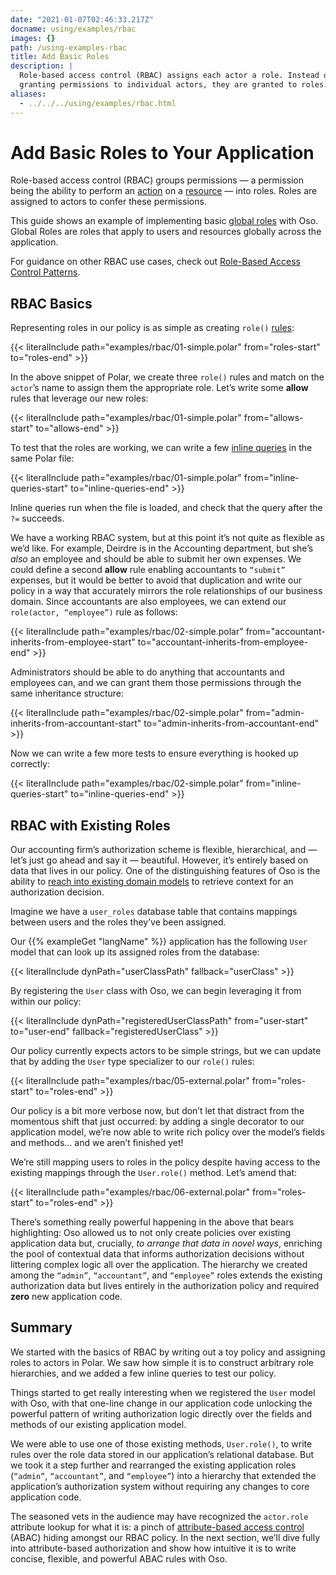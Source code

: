 ```yaml
---
date: "2021-01-07T02:46:33.217Z"
docname: using/examples/rbac
images: {}
path: /using-examples-rbac
title: Add Basic Roles
description: |
  Role-based access control (RBAC) assigns each actor a role. Instead of
  granting permissions to individual actors, they are granted to roles.
aliases:
  - ../../../using/examples/rbac.html
---
```


# Add Basic Roles to Your Application

Role-based access control (RBAC) groups permissions — a permission being the ability
to perform an [action](glossary#actions) on a [resource](glossary#resources)
— into roles. Roles are assigned to actors to confer these permissions.

This guide shows an example of implementing basic [global
roles](learn/roles#global-roles) with Oso. Global Roles are roles that apply
to users and resources globally across the application.

For guidance on other RBAC use cases, check out [Role-Based Access Control Patterns](learn/roles).

## RBAC Basics

Representing roles in our policy is as simple as creating `role()`
[rules](polar-syntax#rules):

{{< literalInclude path="examples/rbac/01-simple.polar"
                   from="roles-start"
                   to="roles-end" >}}

In the above snippet of Polar, we create three `role()` rules and match on the
`actor`’s name to assign them the appropriate role. Let’s write some **allow**
rules that leverage our new roles:

{{< literalInclude path="examples/rbac/01-simple.polar"
                   from="allows-start"
                   to="allows-end" >}}

To test that the roles are working, we can write a few [inline
queries](polar-syntax#inline-queries-) in the same Polar file:

{{< literalInclude path="examples/rbac/01-simple.polar"
                   from="inline-queries-start"
                   to="inline-queries-end" >}}

Inline queries run when the file is loaded, and check that the query after the
`?=` succeeds.

We have a working RBAC system, but at this point it’s not quite as flexible as
we’d like. For example, Deirdre is in the Accounting department, but she’s
_also_ an employee and should be able to submit her own expenses. We could
define a second **allow** rule enabling accountants to `“submit”` expenses, but
it would be better to avoid that duplication and write our policy in a way that
accurately mirrors the role relationships of our business domain. Since
accountants are also employees, we can extend our `role(actor, “employee”)`
rule as follows:

{{< literalInclude path="examples/rbac/02-simple.polar"
                   from="accountant-inherits-from-employee-start"
                   to="accountant-inherits-from-employee-end" >}}

Administrators should be able to do anything that accountants and employees
can, and we can grant them those permissions through the same inheritance
structure:

{{< literalInclude path="examples/rbac/02-simple.polar"
                   from="admin-inherits-from-accountant-start"
                   to="admin-inherits-from-accountant-end" >}}

Now we can write a few more tests to ensure everything is hooked up correctly:

{{< literalInclude path="examples/rbac/02-simple.polar"
                   from="inline-queries-start"
                   to="inline-queries-end" >}}

## RBAC with Existing Roles

Our accounting firm’s authorization scheme is flexible, hierarchical, and —
let’s just go ahead and say it — beautiful. However, it’s entirely based on
data that lives in our policy. One of the distinguishing features of Oso is the
ability to [reach into existing domain models](getting-started/policies#application-types) to retrieve
context for an authorization decision.

Imagine we have a `user_roles` database table that contains mappings
between users and the roles they’ve been assigned.

Our {{% exampleGet "langName" %}} application has the following `User` model
that can look up its assigned roles from the database:

{{< literalInclude dynPath="userClassPath"
                   fallback="userClass" >}}

By registering the `User` class with Oso, we can begin leveraging it from
within our policy:

{{< literalInclude dynPath="registeredUserClassPath"
                   from="user-start"
                   to="user-end"
                   fallback="registeredUserClass" >}}

Our policy currently expects actors to be simple strings, but we can update
that by adding the `User` type specializer to our `role()` rules:

{{< literalInclude path="examples/rbac/05-external.polar"
                   from="roles-start"
                   to="roles-end" >}}

Our policy is a bit more verbose now, but don’t let that distract from the
momentous shift that just occurred: by adding a single decorator to our
application model, we’re now able to write rich policy over the model’s fields
and methods… and we aren’t finished yet!

We’re still mapping users to roles in the policy despite having access to the
existing mappings through the `User.role()` method. Let’s amend that:

{{< literalInclude path="examples/rbac/06-external.polar"
                   from="roles-start"
                   to="roles-end" >}}

There’s something really powerful happening in the above that bears
highlighting: Oso allowed us to not only create policies over existing
application data but, crucially, _to arrange that data in novel ways_,
enriching the pool of contextual data that informs authorization decisions
without littering complex logic all over the application. The hierarchy we
created among the `“admin”`, `“accountant”`, and `“employee”` roles extends the
existing authorization data but lives entirely in the authorization policy and
required **zero** new application code.

## Summary

We started with the basics of RBAC by writing out a toy policy and assigning
roles to actors in Polar. We saw how simple it is to construct arbitrary role
hierarchies, and we added a few inline queries to test our policy.

Things started to get really interesting when we registered the `User` model
with Oso, with that one-line change in our application code unlocking the
powerful pattern of writing authorization logic directly over the fields and
methods of our existing application model.

We were able to use one of those existing methods, `User.role()`, to write
rules over the role data stored in our application’s relational database. But
we took it a step further and rearranged the existing application roles
(`“admin”`, `“accountant”`, and `“employee”`) into a hierarchy that extended
the application’s authorization system without requiring any changes to core
application code.

The seasoned vets in the audience may have recognized the `actor.role`
attribute lookup for what it is: a pinch of [attribute-based access
control](https://en.wikipedia.org/wiki/Attribute-based_access_control) (ABAC)
hiding amongst our RBAC policy. In the next section, we’ll dive fully into
attribute-based authorization and show how intuitive it is to write concise,
flexible, and powerful ABAC rules with Oso.